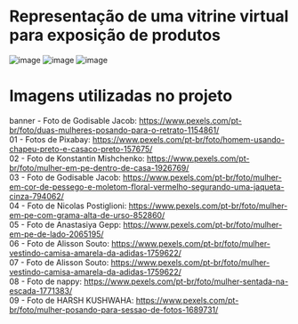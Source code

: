 # Representação de uma vitrine virtual para exposição de produtos

![image](https://github.com/user-attachments/assets/6cea32a7-9c5c-4539-8168-a4cc292ce6ce)
![image](https://github.com/user-attachments/assets/c8ebfd30-adde-4f75-8f29-c70826969cff)
![image](https://github.com/user-attachments/assets/645266ea-c15b-4532-b1da-0f0bc94adaf8)

# Imagens utilizadas no projeto  

banner - Foto de Godisable Jacob: https://www.pexels.com/pt-br/foto/duas-mulheres-posando-para-o-retrato-1154861/  
01 - Fotos de Pixabay: https://www.pexels.com/pt-br/foto/homem-usando-chapeu-preto-e-casaco-preto-157675/  
02 - Foto de Konstantin Mishchenko: https://www.pexels.com/pt-br/foto/mulher-em-pe-dentro-de-casa-1926769/  
03 - Foto de Godisable Jacob: https://www.pexels.com/pt-br/foto/mulher-em-cor-de-pessego-e-moletom-floral-vermelho-segurando-uma-jaqueta-cinza-794062/  
04 - Foto de Nicolas Postiglioni: https://www.pexels.com/pt-br/foto/mulher-em-pe-com-grama-alta-de-urso-852860/  
05 - Foto de Anastasiya Gepp: https://www.pexels.com/pt-br/foto/mulher-em-pe-de-lado-2065195/  
06 - Foto de Alisson Souto: https://www.pexels.com/pt-br/foto/mulher-vestindo-camisa-amarela-da-adidas-1759622/  
07 - Foto de Alisson Souto: https://www.pexels.com/pt-br/foto/mulher-vestindo-camisa-amarela-da-adidas-1759622/  
08 - Foto de nappy: https://www.pexels.com/pt-br/foto/mulher-sentada-na-escada-1771383/  
09 - Foto de HARSH KUSHWAHA: https://www.pexels.com/pt-br/foto/mulher-posando-para-sessao-de-fotos-1689731/  
